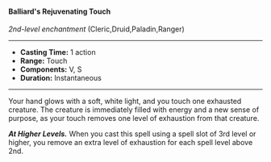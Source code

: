 #### Balliard's Rejuvenating Touch
*2nd-level enchantment* (Cleric,Druid,Paladin,Ranger)
___
- **Casting Time:** 1 action
- **Range:** Touch
- **Components:** V, S
- **Duration:** Instantaneous
---
Your hand glows with a soft, white light, and you touch one exhausted creature. The creature is immediately filled with energy and a new sense of purpose, as your touch removes one level of exhaustion from that creature.

***At Higher Levels.***  When you cast this spell using a spell slot of 3rd level or higher, you remove an extra level of exhaustion for each spell level above 2nd.
